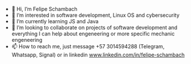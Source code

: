- 👋 Hi, I’m Felipe Schambach 
- 👀 I’m interested in software development, Linux OS and cybersecurity 
- 🌱 I’m currently learning JS and Java
- 💞️ I’m looking to collaborate on projects of software development and everything I can help about engeneering or more specific mechanic engeneering 
- 📫 How to reach me, just message +57 3014594288 (Telegram, Whatsapp, Signal) or in linkedin www.linkedin.com/in/felipe-schambach
